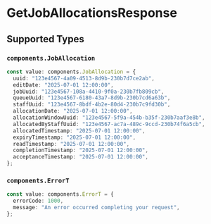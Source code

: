 # GetJobAllocationsResponse


## Supported Types

### `components.JobAllocation`

```typescript
const value: components.JobAllocation = {
  uuid: "123e4567-4a09-4513-8d9b-230b7d7ce2ab",
  editDate: "2025-07-01 12:00:00",
  jobUuid: "123e4567-108a-4410-9f0a-230b7fb809cb",
  queueUuid: "123e4567-6180-43a7-8d9b-230b7cd6a63b",
  staffUuid: "123e4567-8bdf-4b2e-80d4-230b7c9fd30b",
  allocationDate: "2025-07-01 12:00:00",
  allocationWindowUuid: "123e4567-5f9a-454b-b35f-230b7aaf3e8b",
  allocatedByStaffUuid: "123e4567-ac7a-489c-9ccd-230b74f6a5cb",
  allocatedTimestamp: "2025-07-01 12:00:00",
  expiryTimestamp: "2025-07-01 12:00:00",
  readTimestamp: "2025-07-01 12:00:00",
  completionTimestamp: "2025-07-01 12:00:00",
  acceptanceTimestamp: "2025-07-01 12:00:00",
};
```

### `components.ErrorT`

```typescript
const value: components.ErrorT = {
  errorCode: 1000,
  message: "An error occurred completing your request",
};
```

